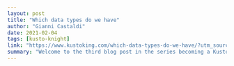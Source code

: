 ```yaml
---
layout: post
title: "Which data types do we have"
author: "Gianni Castaldi"
date: 2021-02-04
tags: [kusto-knight]
link: "https://www.kustoking.com/which-data-types-do-we-have/?utm_source=rss&utm_medium=rss&utm_campaign=which-data-types-do-we-have"
summary: "Welcome to the third blog post in the series becoming a Kusto Knight. While the previous blog post was about where we store data in Kusto, this blog post will be about the possible data types of da..."
---
```

